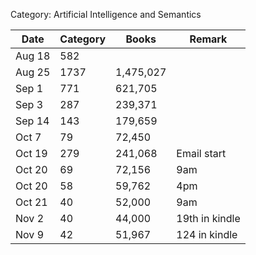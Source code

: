 Category: Artificial Intelligence and Semantics

   | Date   | Category  | Books     | Remark |
   |--------|-----------|-----------|--------|
   | Aug 18 | 582       |           |        |
   | Aug 25 | 1737      | 1,475,027 |        |
   | Sep 1  | 771       | 621,705   |        |
   | Sep 3  | 287       | 239,371   |        |
   | Sep 14 | 143       | 179,659   |        |
   | Oct 7  | 79        |  72,450   |        |
   | Oct 19 | 279       |  241,068  | Email start |
   | Oct 20 | 69        | 72,156    | 9am      |
   | Oct 20 | 58        | 59,762    | 4pm      | 
   | Oct 21 | 40        | 52,000    | 9am      |
   | Nov 2  | 40        | 44,000    | 19th in kindle        |
   | Nov 9  | 42        | 51,967    | 124 in kindle         |
   
   
